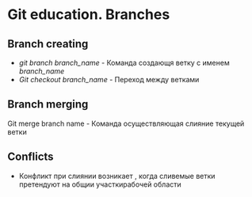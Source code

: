 # Git education. Branches

## Branch creating
* *git branch branch_name* - Команда создающя ветку с именем *branch_name*
* *Git checkout branch_name* - Переход между ветками
 


## Branch merging

Git merge branch name  - Команда осуществляющая слияние текущей ветки 

## Conflicts

* Конфликт при слиянии возникает , когда сливемые ветки претендуют на общии участкирабочей области